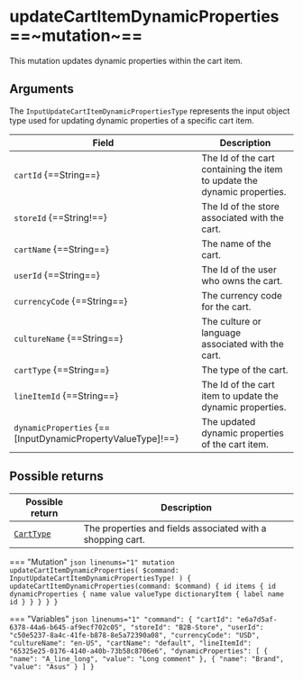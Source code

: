# updateCartItemDynamicProperties ==~mutation~==

This mutation updates dynamic properties within the cart item.

## Arguments

The `InputUpdateCartItemDynamicPropertiesType` represents the input object type used for updating dynamic properties of a specific cart item. 

| Field                                   | Description                                                                 |
|-----------------------------------------|-----------------------------------------------------------------------------|
| `cartId` {==String==}                   | The Id of the cart containing the item to update the dynamic properties.    |
| `storeId` {==String!==}                 | The Id of the store associated with the cart.                               |
| `cartName` {==String==}                | The name of the cart.                                                        |
| `userId` {==String==}                  | The Id of the user who owns the cart.                                        |
| `currencyCode` {==String==}            | The currency code for the cart.                                              |
| `cultureName` {==String==}             | The culture or language associated with the cart.                            |
| `cartType` {==String==}                | The type of the cart.                                                        |
| `lineItemId` {==String==}              | The Id of the cart item to update the dynamic properties.                    |
| `dynamicProperties` {==[InputDynamicPropertyValueType]!==} | The updated dynamic properties of the cart item.         |

## Possible returns

| Possible return                                          	| Description                                                 	|
|---------------------------------------------------------	|------------------------------------------------------------	|
| [`CartType`](../objects/cart-type.md)                   	|  The properties and fields associated with a shopping cart.  	|


=== "Mutation"
    ```json linenums="1"
    mutation updateCartItemDynamicProperties(
      $command: InputUpdateCartItemDynamicPropertiesType!
    ) {
      updateCartItemDynamicProperties(command: $command) {
        id
        items {
          id
          dynamicProperties {
            name
            value
            valueType
            dictionaryItem {
              label
              name
              id
            }
          }
        }
      }
    }
    ```

=== "Variables"
    ```json linenums="1"
    "command": {
      "cartId": "e6a7d5af-6378-44a6-b645-af9ecf702c05",
      "storeId": "B2B-Store",
      "userId": "c50e5237-8a4c-41fe-b878-8e5a72390a08",
      "currencyCode": "USD",
      "cultureName": "en-US",
      "cartName": "default",
      "lineItemId": "65325e25-0176-4140-a40b-73b58c8706e6",
      "dynamicProperties": [
        {
          "name": "A_line_long",
          "value": "Long comment"
        },
        {
          "name": "Brand",
          "value": "Asus"
        }
      ]
    }
    ```